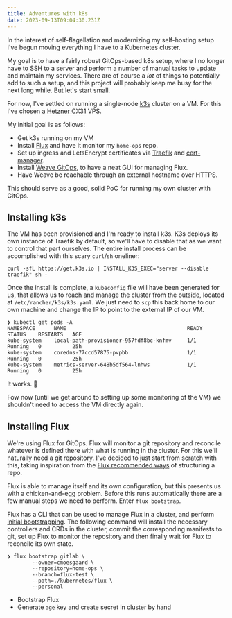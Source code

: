 ```yaml
---
title: Adventures with k8s
date: 2023-09-13T09:04:30.231Z
---
```

In the interest of self-flagellation and modernizing my self-hosting setup I've begun moving everything I have to a Kubernetes cluster.

My goal is to have a fairly robust GitOps-based k8s setup, where I no longer have to SSH to a server and perform a number of manual tasks to update and maintain my services. There are of course a _lot_ of things to potentially add to such a setup, and this project will probably keep me busy for the next long while. But let's start small.

For now, I've settled on running a single-node [k3s](https://k3s.io/) cluster on a VM. For this I've chosen a [Hetzner CX31](https://www.hetzner.com/cloud) VPS.

My initial goal is as follows:

- Get k3s running on my VM
- Install [Flux](https://fluxcd.io/) and have it monitor my `home-ops` repo. 
- Set up ingress and LetsEncrypt certificates via [Traefik](https://traefik.io/) and [cert-manager](https://cert-manager.io/).
- Install [Weave GitOps](https://www.weave.works/product/gitops/), to have a neat GUI for managing Flux.
- Have Weave be reachable through an external hostname over HTTPS.

This should serve as a good, solid PoC for running my own cluster with GitOps.

## Installing k3s
The VM has been provisioned and I'm ready to install k3s. K3s deploys its own instance of Traefik by default, so we'll have to disable that as we want to control that part ourselves. The entire install process can be accomplished with this scary `curl`/`sh` oneliner:
```shell
curl -sfL https://get.k3s.io | INSTALL_K3S_EXEC="server --disable traefik" sh -
```

Once the install is complete, a `kubeconfig` file will have been generated for us, that allows us to reach and manage the cluster from the outside, located at `/etc/rancher/k3s/k3s.yaml`. We just need to `scp` this back home to our own machine and change the IP to point to the external IP of our VM.

```shell
❯ kubectl get pods -A
NAMESPACE      NAME                                       READY   STATUS    RESTARTS   AGE
kube-system    local-path-provisioner-957fdf8bc-knfmv     1/1     Running   0          25h
kube-system    coredns-77ccd57875-pvpbb                   1/1     Running   0          25h
kube-system    metrics-server-648b5df564-lnhws            1/1     Running   0          25h
```

It works. 🎈

Fow now (until we get around to setting up some monitoring of the VM) we shouldn't need to access the VM directly again.

## Installing Flux
We're using Flux for GitOps. Flux will monitor a git repository and reconcile whatever is defined there with what is running in the cluster.  For this we'll naturally need a git repository. I've decided to just start from scratch with this, taking inspiration from the [Flux recommended ways](https://fluxcd.io/flux/guides/repository-structure/) of structuring a repo.

Flux is able to manage itself and its own configuration, but this presents us with a chicken-and-egg problem. Before this runs automatically there are a few manual steps we need to perform.  Enter `flux bootstrap`.

Flux has a CLI that can be used to manage Flux in a cluster, and perform [initial bootstrapping](https://fluxcd.io/flux/installation/bootstrap/gitlab/). The following command will install the necessary controllers and CRDs in the cluster, commit the corresponding manifests to git, set up Flux to monitor the repository and then finally wait for Flux to reconcile its own state.

```shell
❯ flux bootstrap gitlab \
        --owner=cmoesgaard \
        --repository=home-ops \
        --branch=flux-test \
        --path=./kubernetes/flux \
        --personal
```

- Bootstrap Flux
- Generate `age` key and create secret in cluster by hand